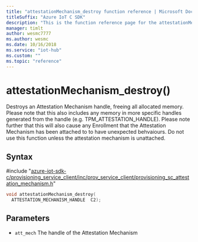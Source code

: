 ```yaml
---                             
title: "attestationMechanism_destroy function reference | Microsoft Docs" 
titleSuffix: "Azure IoT C SDK"            
description: "This is the function reference page for the attestationMechanism_destroy() function in the Azure IoT C SDK. This SDK is used with Azure IoT Hub and Azure IoT Hub Device Provisioning Service"            
manager: timlt                 
author: wesmc7777              
ms.author: wesmc               
ms.date: 10/16/2018                    
ms.service: "iot-hub"             
ms.custom: ""                
ms.topic: "reference"        
---                            
```


# attestationMechanism_destroy()

Destroys an Attestation Mechanism handle, freeing all allocated memory. Please note that this also includes any memory in more specific handles generated from the handle (e.g. TPM_ATTESTATION_HANDLE). Please note further that this will also cause any Enrollment that the Attestation Mechanism has been attached to to have unexpected behvaiours. Do not use this function unless the attestation mechanism is unattached.

## Syntax

\#include "[azure-iot-sdk-c/provisioning_service_client/inc/prov_service_client/provisioning_sc_attestation_mechanism.h](../provisioning-sc-attestation-mechanism-h.md)"  
```C
void attestationMechanism_destroy(
  ATTESTATION_MECHANISM_HANDLE  C2);
```

## Parameters
* `att_mech` The handle of the Attestation Mechanism

